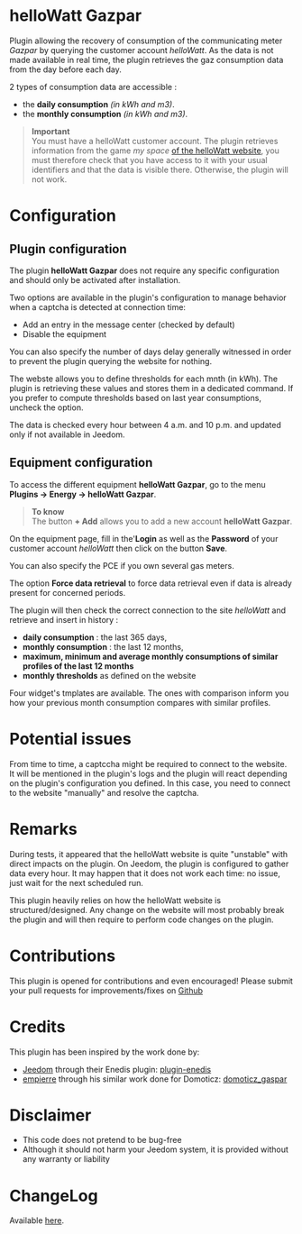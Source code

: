 # helloWatt Gazpar

Plugin allowing the recovery of consumption of the communicating meter *Gazpar* by querying the customer account *helloWatt*. As the data is not made available in real time, the plugin retrieves the gaz consumption data from the day before each day.

2 types of consumption data are accessible :
- the **daily consumption** *(in kWh and m3)*.
- the **monthly consumption** *(in kWh and m3)*.

>**Important**      
>You must have a helloWatt customer account. The plugin retrieves information from the game *my space* <a href="https://www.hellowatt.fr/mon-compte" target="_blank">of the helloWatt website</a>, you must therefore check that you have access to it with your usual identifiers and that the data is visible there. Otherwise, the plugin will not work.

# Configuration

## Plugin configuration

The plugin **helloWatt Gazpar** does not require any specific configuration and should only be activated after installation.

Two options are available in the plugin's configuration to manage behavior when a captcha is detected at connection time:
- Add an entry in the message center (checked by default)
- Disable the equipment

You can also specify the number of days delay generally witnessed in order to prevent the plugin querying the website for nothing.

The webste allows you to define thresholds for each mnth (in kWh). The plugin is retrieving these values and stores them in a dedicated command.
If you prefer to compute thresholds based on last year consumptions, uncheck the option.

The data is checked every hour between 4 a.m. and 10 p.m. and updated only if not available in Jeedom.

## Equipment configuration

To access the different equipment **helloWatt Gazpar**, go to the menu **Plugins → Energy → helloWatt Gazpar**.

> **To know**    
> The button **+ Add** allows you to add a new account **helloWatt Gazpar**.

On the equipment page, fill in the'**Login** as well as the **Password** of your customer account *helloWatt* then click on the button **Save**.

You can also specify the PCE if you own several gas meters.

The option **Force data retrieval** to force data retrieval even if data is already present for concerned periods.

The plugin will then check the correct connection to the site *helloWatt* and retrieve and insert in history :
- **daily consumption** : the last 365 days,
- **monthly consumption** : the last 12 months,
- **maximum, minimum and average monthly consumptions of similar profiles of the last 12 months**
- **monthly thresholds** as defined on the website

Four widget's tmplates are available. The ones with comparison inform you how your previous month consumption compares with similar profiles.

# Potential issues

From time to time, a captccha might be required to connect to the website.
It will be mentioned in the plugin's logs and the plugin will react depending on the plugin's configuration you defined.
In this case, you need to connect to the website "manually" and resolve the captcha.

# Remarks

During tests, it appeared that the helloWatt website is quite "unstable" with direct impacts on the plugin. On Jeedom, the plugin is configured to gather data every hour. It may happen that it does not work each time: no issue, just wait for the next scheduled run.

This plugin heavily relies on how the helloWatt website is structured/designed. Any change on the website will most probably break the plugin and will then require to perform code changes on the plugin.

# Contributions

This plugin is opened for contributions and even encouraged! Please submit your pull requests for improvements/fixes on <a href="https://github.com/hugoKs3/plugin-helloWatt" target="_blank">Github</a>

# Credits

This plugin has been inspired by the work done by:

-   [Jeedom](https://github.com/jeedom)  through their Enedis plugin:  [plugin-enedis](https://github.com/jeedom/plugin-enedis)
-   [empierre](https://github.com/empierre)  through his similar work done for Domoticz:  [domoticz_gaspar](https://github.com/empierre/domoticz_gaspar)

# Disclaimer

-   This code does not pretend to be bug-free
-   Although it should not harm your Jeedom system, it is provided without any warranty or liability

# ChangeLog
Available [here](./changelog.html).
